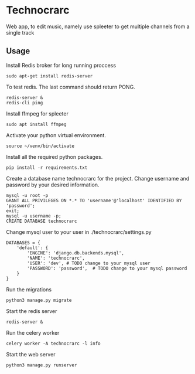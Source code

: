 # Technocrarc

Web app, to edit music, namely use spleeter to get multiple channels from a single track

## Usage

Install Redis broker for long running proccess

```
sudo apt-get install redis-server
```

To test redis. The last command should return PONG.

```
redis-server &
redis-cli ping
```

Install ffmpeg for spleeter
```
sudo apt install ffmpeg
```

Activate your python virtual environment.

```
source ~/venv/bin/activate 
```

Install all the required python packages.

```
pip install -r requirements.txt
```

Create a database name technocrarc for the project.
Change username and password by your desired information.

```
mysql -u root -p
GRANT ALL PRIVILEGES ON *.* TO 'username'@'localhost' IDENTIFIED BY 'password';
exit;
mysql -u username -p;
CREATE DATABASE technocrarc
```

Change mysql user to your user in ./technocrarc/settings.py

```
DATABASES = {
    'default': {
        'ENGINE': 'django.db.backends.mysql',
        'NAME': 'technocrarc',
		'USER': 'dev', # TODO change to your mysql user
		'PASSWORD': 'password',  # TODO change to your mysql password
    }
}
```

Run the migrations

```
python3 manage.py migrate
```

Start the redis server 

```
redis-server &
```

Run the celery worker

```
celery worker -A technocrarc -l info
```

Start the web server

```
python3 manage.py runserver
```
